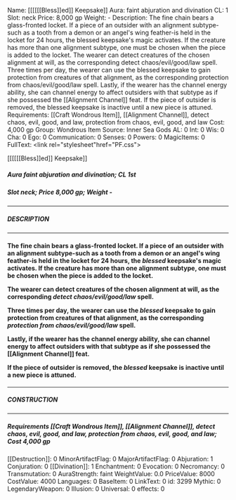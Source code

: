 Name: [[[[[[Bless]]ed]] Keepsake]]
Aura: faint abjuration and divination
CL: 1
Slot: neck
Price: 8,000 gp
Weight: -
Description: The fine chain bears a glass-fronted locket. If a piece of an outsider with an alignment subtype-such as a tooth from a demon or an angel's wing feather-is held in the locket for 24 hours, the blessed keepsake's magic activates. If the creature has more than one alignment subtype, one must be chosen when the piece is added to the locket. The wearer can detect creatures of the chosen alignment at will, as the corresponding detect chaos/evil/good/law spell. Three times per day, the wearer can use the blessed keepsake to gain protection from creatures of that alignment, as the corresponding protection from chaos/evil/good/law spell. Lastly, if the wearer has the channel energy ability, she can channel energy to affect outsiders with that subtype as if she possessed the [[Alignment Channel]] feat. If the piece of outsider is removed, the blessed keepsake is inactive until a new piece is attuned.
Requirements: [[Craft Wondrous Item]], [[Alignment Channel]], detect chaos, evil, good, and law, protection from chaos, evil, good, and law
Cost: 4,000 gp
Group: Wondrous Item
Source: Inner Sea Gods
AL: 0
Int: 0
Wis: 0
Cha: 0
Ego: 0
Communication: 0
Senses: 0
Powers: 0
MagicItems: 0
FullText: <link rel="stylesheet"href="PF.css"><div class="heading"><p class="alignleft">[[[[[[Bless]]ed]] Keepsake]]</p><div style="clear: both;"></div></div><div><h5><b>Aura </b>faint abjuration and divination; <b>CL </b>1st</h5><h5><b>Slot </b>neck; <b>Price </b>8,000 gp; <b>Weight </b>-</h5></div><hr/><div><h5><b>DESCRIPTION</b></h5></div><hr/><div><h4><p>The fine chain bears a glass-fronted locket. If a piece of an outsider with an alignment subtype-such as a tooth from a demon or an angel's wing feather-is held in the locket for 24 hours, the <i>blessed</i> keepsake's magic activates. If the creature has more than one alignment subtype, one must be chosen when the piece is added to the locket.</p><p>The wearer can detect creatures of the chosen alignment at will, as the corresponding <i><i>detect chaos</i>/<i>evil</i>/<i>good</i>/<i>law</i></i> spell.</p><p>Three times per day, the wearer can use the <i>blessed</i> keepsake to gain protection from creatures of that alignment, as the corresponding <i><i>protection from chaos</i>/<i>evil</i>/<i>good</i>/<i>law</i></i> spell.</p><p>Lastly, if the wearer has the channel energy ability, she can channel energy to affect outsiders with that subtype as if she possessed the [[Alignment Channel]] feat.</p><p>If the piece of outsider is removed, the <i>blessed</i> keepsake is inactive until a new piece is attuned.</p></h4></div><hr/><div><h5><b>CONSTRUCTION</b></h5></div><hr/><div><h5><b>Requirements </b>[[Craft Wondrous Item]], [[Alignment Channel]], <i>detect chaos</i>, <i><i>evil</i></i>, <i><i>good</i></i>, <i><i>and law</i></i>, <i>protection from chaos</i>, <i><i>evil</i></i>, <i><i>good</i></i>, <i><i>and law</i></i>; <b>Cost </b>4,000 gp</h5></div>
[[Destruction]]: 0
MinorArtifactFlag: 0
MajorArtifactFlag: 0
Abjuration: 1
Conjuration: 0
[[Divination]]: 1
Enchantment: 0
Evocation: 0
Necromancy: 0
Transmutation: 0
AuraStrength: faint
WeightValue: 0.0
PriceValue: 8000
CostValue: 4000
Languages: 0
BaseItem: 0
LinkText: 0
id: 3299
Mythic: 0
LegendaryWeapon: 0
Illusion: 0
Universal: 0
effects: 0
